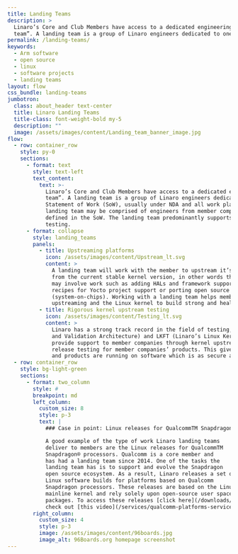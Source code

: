 ```yaml
---
title: Landing Teams
description: >
  Linaro’s Core and Club Members have access to a dedicated engineering team, in other words a “landing
  team”. A landing team is a group of Linaro engineers dedicated to one Linaro member.
permalink: /landing-teams/
keywords:
  - Arm software
  - open source
  - linux
  - software projects
  - landing teams
layout: flow
css_bundle: landing-teams
jumbotron:
  class: about_header text-center
  title: Linaro Landing Teams
  title-class: font-weight-bold my-5
  description: ""
  image: /assets/images/content/Landing_team_banner_image.jpg
flow:
  - row: container_row
    style: py-0
    sections:
      - format: text
        style: text-left
        text_content:
          text: >-
            Linaro’s Core and Club Members have access to a dedicated engineering team, in other words a “landing
            team”. A landing team is a group of Linaro engineers dedicated to one Linaro member. The team executes a
            Statement of Work (SoW), usually under NDA and all work plans are agreed upon with the member. A
            landing team may be comprised of engineers from member companies who will collaboratively work on tasks
            defined in the SoW. The landing team predominantly supports the member in two areas: upstreaming and
            testing.
      - format: collapse
        style: landing_teams
        panels:
          - title: Upstreaming platforms
            icon: /assets/images/content/Upstream_lt.svg
            content: >
              A landing team will work with the member to upstream it’s platforms to the Linux kernel so that they benefit
              from the current stable kernel version, in other words the latest software updates and security fixes. This
              may involve work such as adding HALs and framework support for Android, implementing and upstreaming
              recipes for Yocto project support or porting open source software, libraries and tools for member SOCs
              (system-on-chips). Working with a landing team helps member companies leverage Linaro’s experience in
              upstreaming and the Linux kernel to build strong and healthy open source ecosystems for their platforms.
          - title: Rigorous kernel upstream testing
            icon: /assets/images/content/Testing_lt.svg
            content: >
              Linaro has a strong track record in the field of testing, having created tools such as LAVA (Linaro Automation
              and Validation Architecture) and LKFT (Linaro’s Linux Kernel Functional Test Framework) . Landing teams
              provide support to member companies through kernel upstream testing and are able to provide software
              release testing for member companies’ products. This gives members the peace of mind that their platforms
              and products are running on software which is as secure and of as high quality as is possible.
  - row: container_row
    style: bg-light-green
    sections:
      - format: two_column
        style: #
        breakpoint: md
        left_column:
          custom_size: 8
          style: p-3
          text: |
            ### Case in point: Linux releases for QualcommTM Snapdragon® processors

            A good example of the type of work Linaro landing teams
            deliver to members are the Linux releases for QualcommTM
            Snapdragon® processors. Qualcomm is a core member and
            has had a landing team since 2014. One of the tasks the
            landing team has is to support and evolve the Snapdragon
            open source ecosystem. As a result, Linaro releases a set of
            Linux software builds for platforms based on Qualcomm
            Snapdragon processors. These releases are based on the Linux
            mainline kernel and rely solely upon open-source user space
            packages. To access these releases [click here](/downloads/#releases_for_snapdragon). Alternatively,
            check out [this video](/services/qualcomm-platforms-services/) on how to download the releases.
        right_column:
          custom_size: 4
          style: p-3
          image: /assets/images/content/96boards.jpg
          image_alt: 96Boards.org homepage screenshot
---
```


